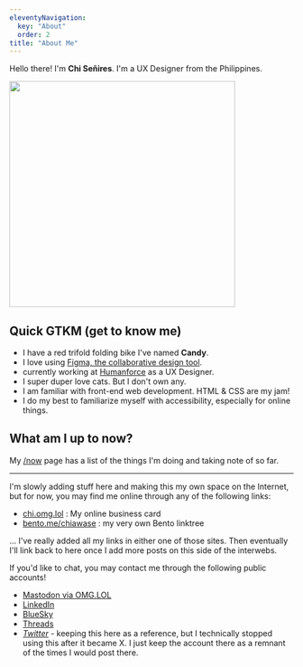 ```yaml
---
eleventyNavigation:
  key: "About"
  order: 2
title: "About Me"
---
```

<div class="h-card">

Hello there! I'm <span class="p-name">**Chi Señires**</span>. I'm a <span class="p-job-title">UX Designer</span> from the <span class="p-country-name">Philippines</span>.

<img src="/img/chi/chi.jpg" alt="" width="400" height="400" class="chi-image u-photo">

## Quick GTKM (get to know me)
- I have a red trifold folding bike I've named **Candy**.
- I love using [Figma, the collaborative design tool](https://figma.com).
- currently working at <a href="https://humanforce.com" class="p-org">Humanforce</a> as a UX Designer.
- I super duper love cats. But I don't own any.
- I am familiar with front-end web development. HTML & CSS are my jam!
- I do my best to familiarize myself with accessibility, especially for online things.

## What am I up to now?
My [/now](/now/) page has a list of the things I'm doing and taking note of so far.

---

I'm slowly adding stuff here and making this my own space on the Internet, but for now, you may find me online through any of the following links:

- [chi.omg.lol](https://chi.omg.lol) : My online business card
- [bento.me/chiawase](https://bento.me/chiawase) : my very own Bento linktree

... I've really added all my links in either one of those sites. Then eventually I'll link back to here once I add more posts on this side of the interwebs.

If you'd like to chat, you may contact me through the following public accounts!
- [Mastodon via OMG.LOL](https://social.lol/@chi)
- [LinkedIn](https://linkedin.com/in/chisenires)
- [BlueSky](https://bsky.app/profile/chisenires.design)
- [Threads](https://threads.net/@_chiawase)
- _[Twitter](https://twitter.com/ChiSenires)_ - keeping this here as a reference, but I technically stopped using this after it became X. I just keep the account there as a remnant of the times I would post there.

<img src="/img/chi/chi-02.png" alt="" class="chi-image">

</div>